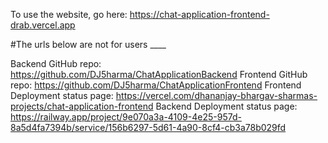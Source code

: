 To use the website, go here: https://chat-application-frontend-drab.vercel.app

#The urls below are not for users ____

Backend GitHub repo: https://github.com/DJ5harma/ChatApplicationBackend
Frontend GitHub repo: https://github.com/DJ5harma/ChatApplicationFrontend
Frontend Deployment status page: https://vercel.com/dhananjay-bhargav-sharmas-projects/chat-application-frontend
Backend Deployment status page: https://railway.app/project/9e070a3a-4109-4e25-957d-8a5d4fa7394b/service/156b6297-5d61-4a90-8cf4-cb3a78b029fd

